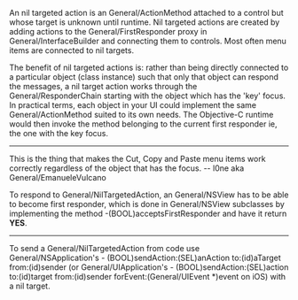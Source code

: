 

An nil targeted action is an General/ActionMethod attached to a control but whose target is unknown until runtime. Nil targeted actions are created by adding actions to the General/FirstResponder proxy in General/InterfaceBuilder and connecting them to controls. Most often menu items are connected to nil targets.

The benefit of nil targeted actions is: rather than being directly connected to a particular object (class instance) such that only that object can respond the messages, a nil target action works through the General/ResponderChain starting with the object which has the 'key' focus. In practical terms, each object in your UI could implement the same General/ActionMethod suited to its own needs. The Objective-C runtime would then invoke the method belonging to the current first responder ie, the one with the key focus.

----

This is the thing that makes the Cut, Copy and Paste menu items work correctly regardless of the object that has the focus. -- l0ne aka General/EmanueleVulcano

To respond to General/NilTargetedAction, an General/NSView has to be able to become first responder, which is done in General/NSView subclasses by implementing the method     -(BOOL)acceptsFirstResponder and have it return **YES**.

----

To send a General/NilTargetedAction from code use General/NSApplication's      - (BOOL)sendAction:(SEL)anAction to:(id)aTarget from:(id)sender  (or General/UIApplication's      - (BOOL)sendAction:(SEL)action to:(id)target from:(id)sender forEvent:(General/UIEvent *)event on iOS) with a nil target.